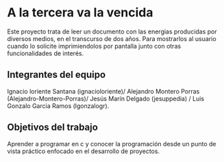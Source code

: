 # A la tercera va la vencida

Este proyecto trata de leer un documento con las energias producidas por diversos medios, en el transcurso de dos años. Para mostrarlos
al usuario cuando lo solicite imprimiendolos por pantalla junto con otras funcionalidades de interés.

## Integrantes del equipo

Ignacio loriente Santana (ignacioloriente)/ Alejandro Montero Porras (Alejandro-Montero-Porras)/ Jesús Marín Delgado (jesuppedia) / Luis Gonzalo Garcia Ramos (lgonzalogr).

## Objetivos del trabajo

Aprender a programar en c y conocer la programación desde un punto de vista práctico enfocado en el desarrollo de proyectos.
